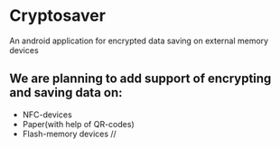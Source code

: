 # Cryptosaver
An android application for encrypted data saving on external memory devices

## We are planning to add support of encrypting and saving data on:

* NFC-devices
* Paper(with help of QR-codes)
* Flash-memory devices
//
